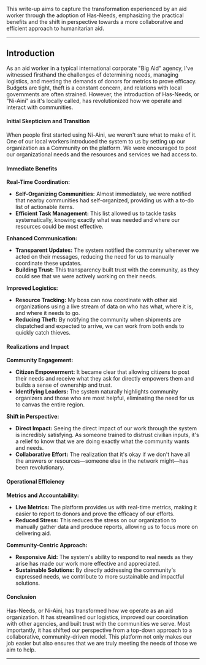 This write-up aims to capture the transformation experienced by an aid worker through the adoption of Has-Needs, emphasizing the practical benefits and the shift in perspective towards a more collaborative and efficient approach to humanitarian aid.

---

## Introduction

As an aid worker in a typical international corporate "Big Aid" agency, I've witnessed firsthand the challenges of determining needs, managing logistics, and meeting the demands of donors for metrics to prove efficacy. Budgets are tight, theft is a constant concern, and relations with local governments are often strained. However, the introduction of Has-Needs, or "Ni-Aini" as it's locally called, has revolutionized how we operate and interact with communities.

#### Initial Skepticism and Transition

When people first started using Ni-Aini, we weren't sure what to make of it. One of our local workers introduced the system to us by setting up our organization as a Community on the platform. We were encouraged to post our organizational needs and the resources and services we had access to. 

#### Immediate Benefits

**Real-Time Coordination:**
- **Self-Organizing Communities:** Almost immediately, we were notified that nearby communities had self-organized, providing us with a to-do list of actionable items.
- **Efficient Task Management:** This list allowed us to tackle tasks systematically, knowing exactly what was needed and where our resources could be most effective.

**Enhanced Communication:**
- **Transparent Updates:** The system notified the community whenever we acted on their messages, reducing the need for us to manually coordinate these updates.
- **Building Trust:** This transparency built trust with the community, as they could see that we were actively working on their needs.

**Improved Logistics:**
- **Resource Tracking:** My boss can now coordinate with other aid organizations using a live stream of data on who has what, where it is, and where it needs to go.
- **Reducing Theft:** By notifying the community when shipments are dispatched and expected to arrive, we can work from both ends to quickly catch thieves.

#### Realizations and Impact

**Community Engagement:**
- **Citizen Empowerment:** It became clear that allowing citizens to post their needs and receive what they ask for directly empowers them and builds a sense of ownership and trust.
- **Identifying Leaders:** The system naturally highlights community organizers and those who are most helpful, eliminating the need for us to canvas the entire region.

**Shift in Perspective:**
- **Direct Impact:** Seeing the direct impact of our work through the system is incredibly satisfying. As someone trained to distrust civilian inputs, it's a relief to know that we are doing exactly what the community wants and needs.
- **Collaborative Effort:** The realization that it's okay if we don't have all the answers or resources—someone else in the network might—has been revolutionary.

#### Operational Efficiency

**Metrics and Accountability:**
- **Live Metrics:** The platform provides us with real-time metrics, making it easier to report to donors and prove the efficacy of our efforts.
- **Reduced Stress:** This reduces the stress on our organization to manually gather data and produce reports, allowing us to focus more on delivering aid.

**Community-Centric Approach:**
- **Responsive Aid:** The system's ability to respond to real needs as they arise has made our work more effective and appreciated.
- **Sustainable Solutions:** By directly addressing the community's expressed needs, we contribute to more sustainable and impactful solutions.

#### Conclusion

Has-Needs, or Ni-Aini, has transformed how we operate as an aid organization. It has streamlined our logistics, improved our coordination with other agencies, and built trust with the communities we serve. Most importantly, it has shifted our perspective from a top-down approach to a collaborative, community-driven model. This platform not only makes our job easier but also ensures that we are truly meeting the needs of those we aim to help.

---
